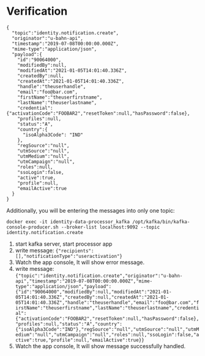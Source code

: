 # Verification

```
{
  "topic":"identity.notification.create",
  "originator":"u-bahn-api",
  "timestamp":"2019-07-08T00:00:00.000Z",
  "mime-type":"application/json",
  "payload":{
    "id":"90064000",
    "modifiedBy":null,
    "modifiedAt":"2021-01-05T14:01:40.336Z",
    "createdBy":null,
    "createdAt":"2021-01-05T14:01:40.336Z",
    "handle":"theuserhandle",
    "email":"foo@bar.com",
    "firstName":"theuserfirstname",
    "lastName":"theuserlastname",
    "credential":{"activationCode":"FOOBAR2","resetToken":null,"hasPassword":false},
    "profiles":null,
    "status":"A",
    "country":{
      "isoAlpha3Code": "IND"
    },
    "regSource":"null",
    "utmSource":"null",
    "utmMedium":"null",
    "utmCampaign":"null",
    "roles":null,
    "ssoLogin":false,
    "active":true,
    "profile":null,
    "emailActive":true
  }
}
```

Additionally, you will be entering the messages into only one topic:

```
docker exec -it identity-data-processor_kafka /opt/kafka/bin/kafka-console-producer.sh --broker-list localhost:9092 --topic identity.notification.create
```

1. start kafka server, start processor app
2. write message:
  `{"recipients":[],"notificationType":"useractivation"}`
3. Watch the app console, It will show error message.
4. write message:
  `{"topic":"identity.notification.create","originator":"u-bahn-api","timestamp":"2019-07-08T00:00:00.000Z","mime-type":"application/json","payload":{"id":"90064000","modifiedBy":null,"modifiedAt":"2021-01-05T14:01:40.336Z","createdBy":null,"createdAt":"2021-01-05T14:01:40.336Z","handle":"theuserhandle","email":"foo@bar.com","firstName":"theuserfirstname","lastName":"theuserlastname","credential":{"activationCode":"FOOBAR2","resetToken":null,"hasPassword":false},"profiles":null,"status":"A","country":{"isoAlpha3Code":"IND"},"regSource":"null","utmSource":"null","utmMedium":"null","utmCampaign":"null","roles":null,"ssoLogin":false,"active":true,"profile":null,"emailActive":true}}`
5. Watch the app console, It will show message successfully handled.

